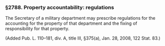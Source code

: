 ### §2788. Property accountability: regulations ###

The Secretary of a military department may prescribe regulations for the accounting for the property of that department and the fixing of responsibility for that property.

(Added Pub. L. 110–181, div. A, title III, §375(a), Jan. 28, 2008, 122 Stat. 83.)